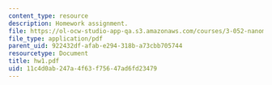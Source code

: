 ```yaml
---
content_type: resource
description: Homework assignment.
file: https://ol-ocw-studio-app-qa.s3.amazonaws.com/courses/3-052-nanomechanics-of-materials-and-biomaterials-spring-2007/11c4d0ab247a4f63f75647ad6fd23479_hw1.pdf
file_type: application/pdf
parent_uid: 922432df-afab-e294-318b-a73cbb705744
resourcetype: Document
title: hw1.pdf
uid: 11c4d0ab-247a-4f63-f756-47ad6fd23479
---
```

